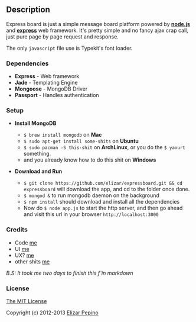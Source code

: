 ## Description

Express board is just a simple message board platform powered by [**node.js**](http://nodejs.org) and [**express**](http://expressjs.com/) web framework. It's pretty simple and no fancy ajax crap call, just pure page by page request and response. 

The only `javascript` file use is Typekit's font loader.

### Dependencies

- **Express** -  Web framework
- **Jade** - Templating Engine
- **Mongoose** - MongoDB Driver
- **Passport** - Handles authentication


### Setup

- **Install MongoDB**
  - ` $ brew install mongodb ` on **Mac**
  - ` $ sudo apt-get install some-shits ` on **Ubuntu**
  - ` $ sudo pacman -S this-shit ` on **ArchLinux**, or you do the ` $ yaourt ` something.
  - and you already know how to do this shit on **Windows**

- **Download and Run** 
  - ` $ git clone https://github.com/elizar/expressboard.git && cd expressboard ` will download the app, and cd to the folder once done.
  - ` $ mongod & ` to run mongodb daemon on the background
  - ` $ npm install ` should download and install all the dependencies
  - Now do ` $ node app.js ` to start the http server, and  then go ahead and visit this url in your browser ` http://localhost:3000 `

### Credits

- Code [ me ](http://github.com/elizar)
- UI [ me ](http://github.com/elizar)
- UX? [ me ](http://github.com/elizar)
- other shits [ me ](http://github.com/elizar)


*B.S: It took me two days to finish this f`in markdown*

### License

[The MIT License](http://opensource.org/licenses/MIT)

Copyright (c) 2012-2013 [ Elizar Pepino ](http://elizarpepino.com/)
